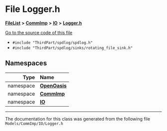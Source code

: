 

# File Logger.h



[**FileList**](files.md) **>** [**CommImp**](dir_6202b98a8704f42b1ea358646461643f.md) **>** [**IO**](dir_3b1940e7bde9c1f91eabae8dc723b4f2.md) **>** [**Logger.h**](_logger_8h.md)

[Go to the source code of this file](_logger_8h_source.md)



* `#include "ThirdPart/spdlog/spdlog.h"`
* `#include "ThirdPart/spdlog/sinks/rotating_file_sink.h"`













## Namespaces

| Type | Name |
| ---: | :--- |
| namespace | [**OpenOasis**](namespace_open_oasis.md) <br> |
| namespace | [**CommImp**](namespace_open_oasis_1_1_comm_imp.md) <br> |
| namespace | [**IO**](namespace_open_oasis_1_1_comm_imp_1_1_i_o.md) <br> |





















































------------------------------
The documentation for this class was generated from the following file `Models/CommImp/IO/Logger.h`

